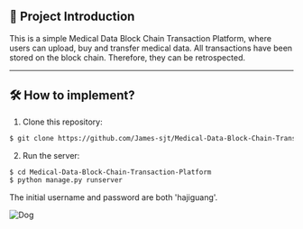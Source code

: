 ## 📖 Project Introduction

This is a simple Medical Data Block Chain Transaction Platform, where users can upload, buy and transfer medical data. All transactions have been stored on the block chain. Therefore, they can be retrospected.

---

## 🛠️ How to implement?
1. Clone this repository:
```sh
$ git clone https://github.com/James-sjt/Medical-Data-Block-Chain-Transaction-Platform.git
```
2. Run the server:
```sh
$ cd Medical-Data-Block-Chain-Transaction-Platform
$ python manage.py runserver
```
The initial username and password are both 'hajiguang'.

![Dog](https://github.com/user-attachments/assets/7c43af6b-eee2-4802-b22b-377a710ebd6e)

